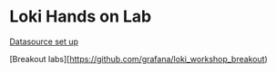 # Loki Hands on Lab

[Datasource set up](https://gist.github.com/wardbekker/9474e0c35ee092101b083d59daef1439)

[Breakout labs][https://github.com/grafana/loki_workshop_breakout)

